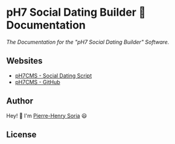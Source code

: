 # pH7 Social Dating Builder 🍪 Documentation

_The Documentation for the "pH7 Social Dating Builder" Software._


## Websites

* [pH7CMS - Social Dating Script](http://ph7cms.com)
* [pH7CMS - GitHub](https://github.com/pH7Software/pH7-Social-Dating-CMS)


## Author

Hey! 👋 I'm [Pierre-Henry Soria](http://ph7.me) 😃


## License
